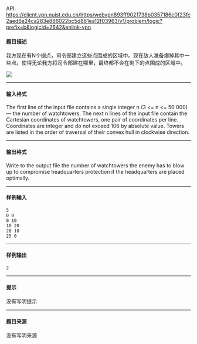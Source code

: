 API: https://client.vpn.nuist.edu.cn/https/webvpn893ff9021738b0357186c0f23fc2aed6e24ca283e886022bc5d861ea12f03963/v1/problem/logic?prefix=b&logicId=2642&enlink-vpn

#### 题目描述

我方现在有N个据点，司令部建立这些点围成的区域中。现在敌人准备爆掉其中一些点。使得无论我方将司令部建在哪里，最终都不会在剩下的点围成的区域中。

![](../file/2642_0.jpg)

---

#### 输入格式

The first line of the input file contains a single integer n (3 <= n <= 50 000) — the number of watchtowers. The next n lines of the input file contain the Cartesian coordinates of watchtowers, one pair of coordinates per line. Coordinates are integer and do not exceed 106 by absolute value. Towers are listed in the order of traversal of their convex hull in clockwise direction.

---

#### 输出格式

Write to the output file the number of watchtowers the enemy has to blow up to compromise headquarters protection if the headquarters are placed optimally.

---

#### 样例输入
```
5
0 0
0 10
10 20
20 10
25 0

```

---

#### 样例输出
```
2
```

---

#### 提示

没有写明提示

---

#### 题目来源

没有写明来源